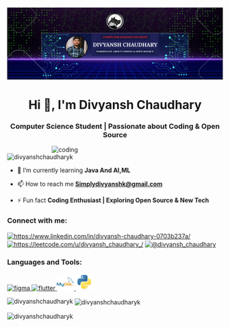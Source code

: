 ![logo](https://github.com/Divyansh-devp/Divyansh-devp/blob/main/DIVYANSH%20CHAUDHARY.png)
<h1 align="center">Hi 👋, I'm Divyansh Chaudhary</h1>
<h3 align="center">Computer Science Student | Passionate about Coding & Open Source</h3>

<img align="right" alt="coding" width="400" src="https://user-images.githubusercontent.com/55389276/140866485-8fb1c876-9a8f-4d6a-98dc-08c4981eaf70.gif">

<p align="left"> <img src="https://komarev.com/ghpvc/?username=divyanshchaudharyk&label=Profile%20views&color=0e75b6&style=flat" alt="divyanshchaudharyk" /> </p>

- 🌱 I’m currently learning **Java And AI,ML**

- 📫 How to reach me **Simplydivyanshk@gmail.com**

- ⚡ Fun fact **Coding Enthusiast | Exploring Open Source & New Tech**

<h3 align="left">Connect with me:</h3>
<p align="left">
<a href="https://linkedin.com/in/https://www.linkedin.com/in/divyansh-chaudhary-0703b237a/" target="blank"><img align="center" src="https://raw.githubusercontent.com/rahuldkjain/github-profile-readme-generator/master/src/images/icons/Social/linked-in-alt.svg" alt="https://www.linkedin.com/in/divyansh-chaudhary-0703b237a/" height="30" width="40" /></a>
<a href="https://www.leetcode.com/https://leetcode.com/u/divyansh_chaudhary_/" target="blank"><img align="center" src="https://raw.githubusercontent.com/rahuldkjain/github-profile-readme-generator/master/src/images/icons/Social/leet-code.svg" alt="https://leetcode.com/u/divyansh_chaudhary_/" height="30" width="40" /></a>
<a href="https://www.hackerearth.com/@divyansh_chaudhary" target="blank"><img align="center" src="https://raw.githubusercontent.com/rahuldkjain/github-profile-readme-generator/master/src/images/icons/Social/hackerearth.svg" alt="@divyansh_chaudhary" height="30" width="40" /></a>
</p>

<h3 align="left">Languages and Tools:</h3>
<p align="left"> <a href="https://www.figma.com/" target="_blank" rel="noreferrer"> <img src="https://www.vectorlogo.zone/logos/figma/figma-icon.svg" alt="figma" width="40" height="40"/> </a> <a href="https://flutter.dev" target="_blank" rel="noreferrer"> <img src="https://www.vectorlogo.zone/logos/flutterio/flutterio-icon.svg" alt="flutter" width="40" height="40"/> </a> <a href="https://www.mysql.com/" target="_blank" rel="noreferrer"> <img src="https://raw.githubusercontent.com/devicons/devicon/master/icons/mysql/mysql-original-wordmark.svg" alt="mysql" width="40" height="40"/> </a> <a href="https://www.python.org" target="_blank" rel="noreferrer"> <img src="https://raw.githubusercontent.com/devicons/devicon/master/icons/python/python-original.svg" alt="python" width="40" height="40"/> </a> </p>

<p><img align="left" src="https://github-readme-stats.vercel.app/api/top-langs?username=divyanshchaudharyk&show_icons=true&locale=en&layout=compact" alt="divyanshchaudharyk" /></p>

<p>&nbsp;<img align="center" src="https://github-readme-stats.vercel.app/api?username=divyanshchaudharyk&show_icons=true&locale=en" alt="divyanshchaudharyk" /></p>

<p><img align="center" src="https://github-readme-streak-stats.herokuapp.com/?user=divyanshchaudharyk&" alt="divyanshchaudharyk" /></p>
